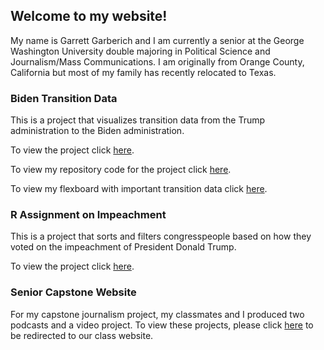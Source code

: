 ## Welcome to my website! 

My name is Garrett Garberich and I am currently a senior at the George Washington University double majoring in Political Science and Journalism/Mass Communications. I am originally from Orange County, California but most of my family has recently relocated to Texas. 

### Biden Transition Data 

This is a project that visualizes transition data from the Trump administration to the Biden administration.

To view the project click [here](https://ggarberich.github.io/Biden%20Transition%20Data%20/).

To view my repository code for the project click [here](https://github.com/ggarberich/gw_r_assignment_transition/blob/main/04_assignmentfile_markdownreport_Garberich.Rmd).

To view my flexboard with important transition data click [here](https://ggarberich.github.io/FlexBoard%20for%20Transition%20Data%20/#department-changes).

### R Assignment on Impeachment 

This is a project that sorts and filters congresspeople based on how they voted on the impeachment of President Donald Trump. 

To view the project click [here](https://ggarberich.github.io/R%20Assignment%201/).

### Senior Capstone Website 

For my capstone journalism project, my classmates and I produced two podcasts and a video project. To view these projects, please click [here](https://dispatchesfrom2020.wixsite.com/portfolio) to be redirected to our class website. 
